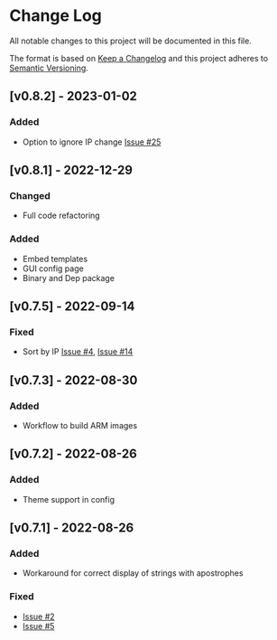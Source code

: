 
# Change Log
All notable changes to this project will be documented in this file.
 
The format is based on [Keep a Changelog](http://keepachangelog.com/)
and this project adheres to [Semantic Versioning](http://semver.org/).

## [v0.8.2] - 2023-01-02
### Added
- Option to ignore IP change [Issue #25](https://github.com/aceberg/WatchYourLAN/issues/25)


## [v0.8.1] - 2022-12-29
### Changed
- Full code refactoring

### Added
- Embed templates
- GUI config page
- Binary and Dep package

## [v0.7.5] - 2022-09-14
### Fixed
- Sort by IP [Issue #4](https://github.com/aceberg/WatchYourLAN/issues/4), [Issue #14](https://github.com/aceberg/WatchYourLAN/issues/14)

## [v0.7.3] - 2022-08-30 
### Added
- Workflow to build ARM images

## [v0.7.2] - 2022-08-26
### Added
- Theme support in config
 
## [v0.7.1] - 2022-08-26
### Added
- Workaround for correct display of strings with apostrophes
### Fixed
- [Issue #2](https://github.com/aceberg/WatchYourLAN/issues/2)
- [Issue #5](https://github.com/aceberg/WatchYourLAN/issues/5)